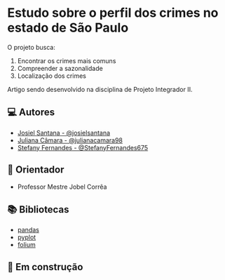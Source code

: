 # Estudo sobre o perfil dos crimes no estado de São Paulo

O projeto busca: 
1. Encontrar os crimes mais comuns
2. Compreender a sazonalidade
3. Localização dos crimes 

Artigo sendo desenvolvido na disciplina de Projeto Integrador II.


## 💻 Autores

- [Josiel Santana - @josielsantana](https://github.com/josielsantana)
- [Juliana Câmara - @julianacamara98](https://github.com/julianacamara98)
- [Stefany Fernandes - @StefanyFernandes675](https://github.com/StefanyFernandes675)

## 🧭 Orientador
- Professor Mestre Jobel Corrêa

## 📚 Bibliotecas

 - [pandas](https://pandas.pydata.org/)
 - [pyplot](https://matplotlib.org/stable/tutorials/introductory/pyplot.html)
 - [folium](https://python-visualization.github.io/folium/)

## 🚧 Em construção


